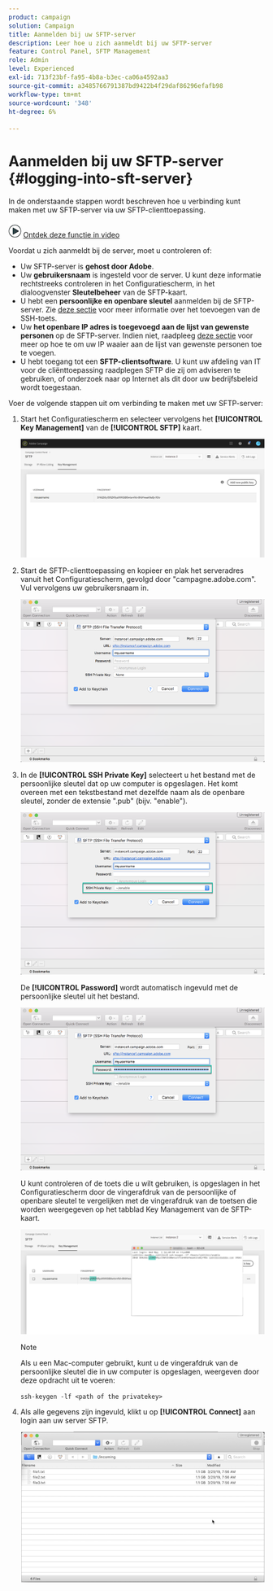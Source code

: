 ```yaml
---
product: campaign
solution: Campaign
title: Aanmelden bij uw SFTP-server
description: Leer hoe u zich aanmeldt bij uw SFTP-server
feature: Control Panel, SFTP Management
role: Admin
level: Experienced
exl-id: 713f23bf-fa95-4b8a-b3ec-ca06a4592aa3
source-git-commit: a3485766791387bd9422b4f29daf86296efafb98
workflow-type: tm+mt
source-wordcount: '348'
ht-degree: 6%

---
```


# Aanmelden bij uw SFTP-server {#logging-into-sft-server}

In de onderstaande stappen wordt beschreven hoe u verbinding kunt maken met uw SFTP-server via uw SFTP-clienttoepassing.

![](assets/do-not-localize/how-to-video.png) [ Ontdek deze functie in video](https://video.tv.adobe.com/v/27263?quality=12)

Voordat u zich aanmeldt bij de server, moet u controleren of:

* Uw SFTP-server is **gehost door Adobe**.
* Uw **gebruikersnaam** is ingesteld voor de server. U kunt deze informatie rechtstreeks controleren in het Configuratiescherm, in het dialoogvenster **Sleutelbeheer** van de SFTP-kaart.
* U hebt een **persoonlijke en openbare sleutel** aanmelden bij de SFTP-server. Zie [deze sectie](../../sftp/using/key-management.md) voor meer informatie over het toevoegen van de SSH-toets.
* Uw **het openbare IP adres is toegevoegd aan de lijst van gewenste personen** op de SFTP-server. Indien niet, raadpleeg [deze sectie](../../sftp/using/ip-range-allow-listing.md) voor meer op hoe te om uw IP waaier aan de lijst van gewenste personen toe te voegen.
* U hebt toegang tot een **SFTP-clientsoftware**. U kunt uw afdeling van IT voor de cliënttoepassing raadplegen SFTP die zij om adviseren te gebruiken, of onderzoek naar op Internet als dit door uw bedrijfsbeleid wordt toegestaan.

Voer de volgende stappen uit om verbinding te maken met uw SFTP-server:

1. Start het Configuratiescherm en selecteer vervolgens het **[!UICONTROL Key Management]** van de **[!UICONTROL SFTP]** kaart.

   ![](assets/sftp_card.png)

1. Start de SFTP-clienttoepassing en kopieer en plak het serveradres vanuit het Configuratiescherm, gevolgd door &quot;campagne.adobe.com&quot;. Vul vervolgens uw gebruikersnaam in.

   ![](assets/do-not-localize/connect1.png)

1. In de **[!UICONTROL SSH Private Key]** selecteert u het bestand met de persoonlijke sleutel dat op uw computer is opgeslagen. Het komt overeen met een tekstbestand met dezelfde naam als de openbare sleutel, zonder de extensie &quot;.pub&quot; (bijv. &quot;enable&quot;).

   ![](assets/do-not-localize/connect2.png)

   De **[!UICONTROL Password]** wordt automatisch ingevuld met de persoonlijke sleutel uit het bestand.

   ![](assets/do-not-localize/connect3.png)

   U kunt controleren of de toets die u wilt gebruiken, is opgeslagen in het Configuratiescherm door de vingerafdruk van de persoonlijke of openbare sleutel te vergelijken met de vingerafdruk van de toetsen die worden weergegeven op het tabblad Key Management van de SFTP-kaart.

   ![](assets/fingerprint_compare.png)

   >[!NOTE]
   >
   >Als u een Mac-computer gebruikt, kunt u de vingerafdruk van de persoonlijke sleutel die in uw computer is opgeslagen, weergeven door deze opdracht uit te voeren:
   >
   >`ssh-keygen -lf <path of the privatekey>`

1. Als alle gegevens zijn ingevuld, klikt u op **[!UICONTROL Connect]** aan login aan uw server SFTP.

   ![](assets/do-not-localize/sftpconnected.png)
